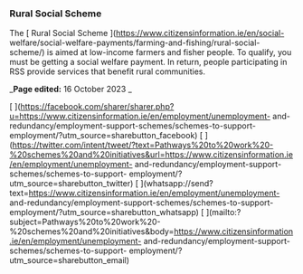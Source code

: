 ###  **Rural Social Scheme**

The [ Rural Social Scheme ](https://www.citizensinformation.ie/en/social-
welfare/social-welfare-payments/farming-and-fishing/rural-social-scheme/) is
aimed at low-income farmers and fisher people. To qualify, you must be getting
a social welfare payment. In return, people participating in RSS provide
services that benefit rural communities.

_**Page edited:** 16 October 2023 _

[
](https://facebook.com/sharer/sharer.php?u=https://www.citizensinformation.ie/en/employment/unemployment-
and-redundancy/employment-support-schemes/schemes-to-support-
employment/?utm_source=sharebutton_facebook) [
](https://twitter.com/intent/tweet/?text=Pathways%20to%20work%20-%20schemes%20and%20initiatives&url=https://www.citizensinformation.ie/en/employment/unemployment-
and-redundancy/employment-support-schemes/schemes-to-support-
employment/?utm_source=sharebutton_twitter) [
](whatsapp://send?text=https://www.citizensinformation.ie/en/employment/unemployment-
and-redundancy/employment-support-schemes/schemes-to-support-
employment/?utm_source=sharebutton_whatsapp) [
](mailto:?subject=Pathways%20to%20work%20-%20schemes%20and%20initiatives&body=https://www.citizensinformation.ie/en/employment/unemployment-
and-redundancy/employment-support-schemes/schemes-to-support-
employment/?utm_source=sharebutton_email) [ ](javascript:void\(0\))
